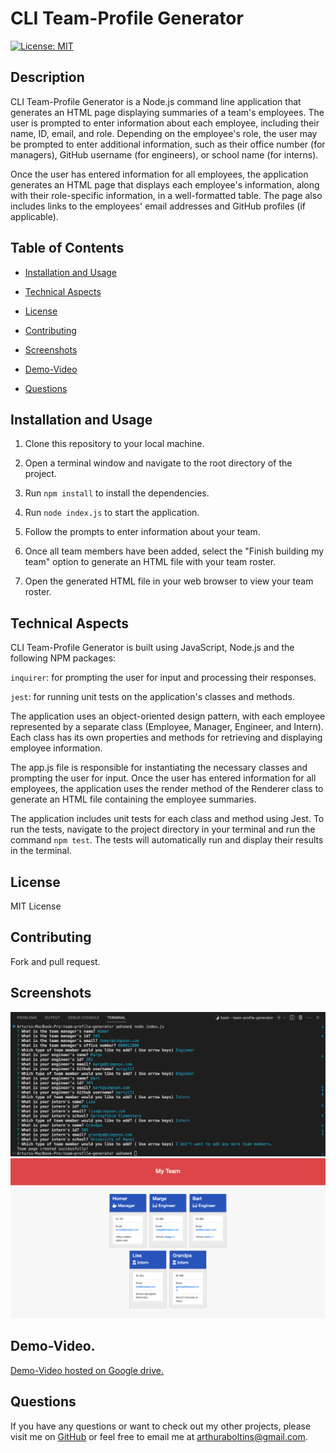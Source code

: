# CLI Team-Profile Generator

[![License: MIT](https://img.shields.io/badge/License-MIT-yellow.svg)](https://opensource.org/licenses/MIT)

## Description

CLI Team-Profile Generator is a Node.js command line application that generates an HTML page displaying summaries of a team's employees. The user is prompted to enter information about each employee, including their name, ID, email, and role. Depending on the employee's role, the user may be prompted to enter additional information, such as their office number (for managers), GitHub username (for engineers), or school name (for interns).

Once the user has entered information for all employees, the application generates an HTML page that displays each employee's information, along with their role-specific information, in a well-formatted table. The page also includes links to the employees' email addresses and GitHub profiles (if applicable).

## Table of Contents

  * [Installation and Usage](#installation-and-usage)

  * [Technical Aspects](#technical-aspects)

  * [License](#license)

  * [Contributing](#contributing)

  * [Screenshots](#screenshots)

  * [Demo-Video](#demo-video)

  * [Questions](#questions)

## Installation and Usage

1) Clone this repository to your local machine.

2) Open a terminal window and navigate to the root directory of the project.

3) Run ```npm install``` to install the dependencies.

4) Run ```node index.js``` to start the application.

5) Follow the prompts to enter information about your team.

6) Once all team members have been added, select the "Finish building my team" option to generate an HTML file with your team roster.

7) Open the generated HTML file in your web browser to view your team roster.

## Technical Aspects

CLI Team-Profile Generator is built using JavaScript, Node.js and the following NPM packages:

`inquirer`: for prompting the user for input and processing their responses.

`jest`: for running unit tests on the application's classes and methods.

The application uses an object-oriented design pattern, with each employee represented by a separate class (Employee, Manager, Engineer, and Intern). Each class has its own properties and methods for retrieving and displaying employee information.

The app.js file is responsible for instantiating the necessary classes and prompting the user for input. Once the user has entered information for all employees, the application uses the render method of the Renderer class to generate an HTML file containing the employee summaries.

The application includes unit tests for each class and method using Jest. To run the tests, navigate to the project directory in your terminal and run the command ```npm test```. The tests will automatically run and display their results in the terminal.

## License

MIT License

## Contributing

Fork and pull request.

## Screenshots

![1](./images/team-gen-ss-1.png)
![2](./images/team-gen-ss-2.png)

## Demo-Video.

[Demo-Video hosted on Google drive.](https://drive.google.com/file/d/1bZmMRHsBmt1oOqGoVTbtuA-mEh6lXxRj/view)

## Questions

If you have any questions or want to check out my other projects, please visit me on [GitHub](https://github.com/aboltins) or feel free to email me at <arthuraboltins@gmail.com>.
